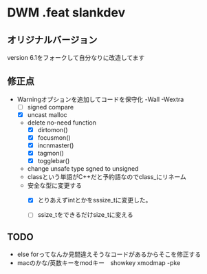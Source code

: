 
# DWM .feat slankdev

## オリジナルバージョン

version 6.1をフォークして自分なりに改造してます

## 修正点

 - Warningオプションを追加してコードを保守化 -Wall -Wextra
 	- [ ] signed compare
	- [x] uncast malloc
	- delete no-need function 
		- [x] dirtomon()
		- [x] focusmon()
		- [x] incnmaster()
		- [x] tagmon()
		- [x] togglebar()
	- change unsafe type sgned to unsigned
	- classという単語がC++だと予約語なのでclass\_にリネーム
    - 安全な型に変更する
        - [x] とりあえずintとかをsssize_tに変更した。
        - [ ] ssize_tをできるだけsize_tに変える


## TODO

 - else forってなんか見間違えそうなコードがあるからそこを修正する
 - macのかな/英数キーをmodキー　showkey xmodmap -pke

